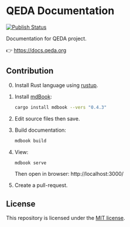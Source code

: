 # QEDA Documentation

[![Publish Status](https://github.com/qeda/docs.qeda.org/workflows/Publish/badge.svg)](https://github.com/qeda/docs.qeda.org/actions)

Documentation for QEDA project.

:point_right: https://docs.qeda.org

## Contribution

0. Install Rust language using [rustup](https://rustup.rs/).

1. Install [mdBook](https://github.com/rust-lang/mdBook):

    ```bash
    cargo install mdbook --vers "0.4.3"
    ```

2. Edit source files then save.

3. Build documentation:

    ```bash
    mdbook build
    ```

4. View:

    ```bash
    mdbook serve
    ```

    Then open in browser: http://localhost:3000/

5. Create a pull-request.

## License

This repository is licensed under the [MIT license](LICENSE).
